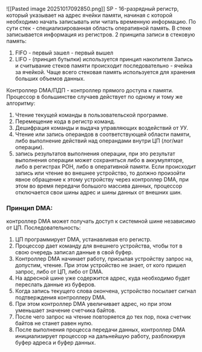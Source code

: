 ![[Pasted image 20251017092850.png]]
SP - 16-разрядный регистр, который указывает на адрес ячейки памяти, начиная с которой необходимо начать записывать или читать временную информацию.
По сути стек - специализированная область оперативной память.
В стеке записывается информация из регистров.
2 принципа записи в стековую память:
1. FIFO - первый зашел - первый вышел
2. LIFO - (принцип бутылки) используется принцип накопителя
Запись и считывание стеков памяти происходит последовательно - ячейка за ячейкой.
Чаще всего стековая память используется для хранения больших объемов данных.

Контроллер DMA/ПДП - контроллер прямого доступа к памяти. 
Процессор в большинстве случаев действует по одному и тому же алгоритму:
1. Чтение текущей команды в пользовательской программе.
2. Перемещение кода в регистр команд.
3. Дешифрация команды и выдача управляющих воздействий от УУ.
4. Чтение или запись операндов в соответствующей области памяти, либо выполнение действий над операндами внутри ЦП (лог/мат операции).
5. запись результатов выполнения операции, при это результат выполнения операции может сохраняться либо в аккумуляторе, либо в регистрах РОН, либо в оперативной памяти.
   Если происходит запись или чтение во внешнее устройство, то должно произойти явное обращение к этому устройству через контроллер DMA, при этом во время передачи большого массива данных, процессор отключается свои шины адрес и шины данных от внешних шин.

### Принцип DMA:
контроллер DMA может получать доступ к системной шине независимо от ЦП.
Последовательность:
1. ЦП программирует DMA, устанавливая его регистр.
2. Процессор дает команду для внешнего устройства, чтобы тот в свою очередь записал данные в свой буфер.
3. Контроллер DMA начинает работу, присылая устройству запрос на, допустим, чтение. При этом устройство не знает, от кого пришел запрос, либо от ЦП, либо от DMA.
4. На адресной шине уже содержится адрес, куда необходимо будет переслать данные из буферов.
5. Когда запись текущего слова окончена, устройство посылает сигнал подтверждения контроллеру DMA.
6. При этом контроллер DMA увеличивает адрес, но при этом уменьшает значение счетчика байтов.
7. После чего запрос на чтение повторяется до тех пор, пока счетчик байтов не станет равен нулю.
8. После выполнения процесса передачи данных, контроллер DMA инициализирует процессор на дальнейшую работу, разблокируя буфер адреса и буфер данных.

